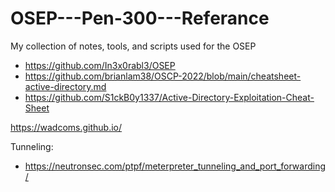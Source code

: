 # OSEP---Pen-300---Referance
My collection of notes, tools, and scripts used for the OSEP





* https://github.com/In3x0rabl3/OSEP
* https://github.com/brianlam38/OSCP-2022/blob/main/cheatsheet-active-directory.md
* https://github.com/S1ckB0y1337/Active-Directory-Exploitation-Cheat-Sheet


https://wadcoms.github.io/




Tunneling:
* https://neutronsec.com/ptpf/meterpreter_tunneling_and_port_forwarding/
